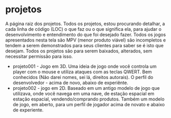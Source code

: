 # projetos
A página raiz dos projetos. Todos os projetos, estou procurando detalhar, a cada linha de código (LOC) o que faz ou o que significa ela, para ajudar o desenvolvimento e entendimento do que foi desejado fazer. Todos os jogos apresentados nesta tela são MPV (menor produto viável) são incompletos e tendem a serem demonstrados para seus clientes para saber se é isto que desejam. Todos os projetos são para serem baixados, alterados, sem necessitar permissão para isso.

* projeto001 - Jogo em 3D. Uma ideia de jogo onde você controla um player com o mouse e utiliza ataques com as teclas QWERT. Bem conhecidos (Não darei nomes, sei lá, direitos autorais). O perfil do desenvolvedor - acima de novo, abaixo de experiênte.
* projeto002 - jogo em 2D. Baseado em um antigo modelo de jogo que utilizava, onde você navega em uma nave, de estação espacial em estação espacial, vendendo/comprando produtos. Também um modelo de jogo, em aberto, para um perfil de jogador acima de novato e abaixo de experiente.
